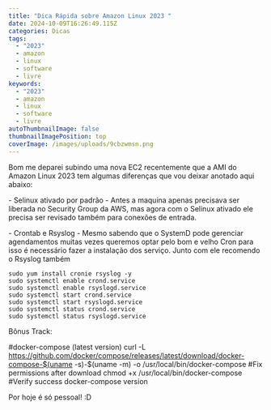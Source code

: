```yaml
---
title: "Dica Rápida sobre Amazon Linux 2023 "
date: 2024-10-09T16:26:49.115Z
categories: Dicas
tags:
  - "2023"
  - amazon
  - linux
  - software
  - livre
keywords:
  - "2023"
  - amazon
  - linux
  - software
  - livre
autoThumbnailImage: false
thumbnailImagePosition: top
coverImage: /images/uploads/9cbzwmsn.png
---
```

B﻿om me deparei subindo uma nova EC2 recentemente que a AMI do Amazon Linux 2023 tem algumas diferenças que vou deixar anotado aqui abaixo:

\-﻿ Selinux ativado por padrão - Antes a maquina apenas precisava ser liberada no Security Group da AWS, mas agora com o Selinux ativado ele precisa ser revisado também para conexões de entrada. 

\- C﻿rontab e Rsyslog -  Mesmo sabendo que o SystemD pode gerenciar agendamentos muitas vezes queremos optar pelo bom e velho Cron para isso  é necessário fazer a instalação dos serviço. Junto com ele recomendo o Rsyslog também 

`sudo yum install cronie rsyslog -y`\
`sudo systemctl enable crond.service`\
`sudo systemctl enable rsyslogd.service`\
`sudo systemctl start crond.service`\
`sudo systemctl start rsyslogd.service`\
`sudo systemctl status crond.service`\
`sudo systemctl status rsyslogd.service`

B﻿ônus Track:

#docker-compose (latest version)
curl -L https://github.com/docker/compose/releases/latest/download/docker-compose-$(uname -s)-$(uname -m) -o /usr/local/bin/docker-compose
#Fix permissions after download
chmod +x /usr/local/bin/docker-compose
#Verify success
docker-compose version

P﻿or hoje é só pessoal! :D